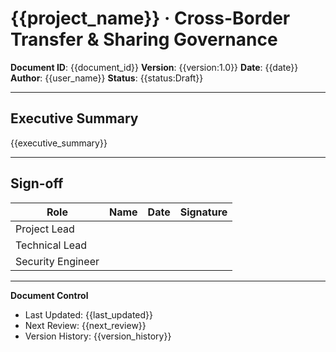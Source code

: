 # {{project_name}} · Cross-Border Transfer & Sharing Governance

**Document ID**: {{document_id}}
**Version**: {{version:1.0}}
**Date**: {{date}}
**Author**: {{user_name}}
**Status**: {{status:Draft}}

---

## Executive Summary

{{executive_summary}}

---

## Sign-off

| Role | Name | Date | Signature |
|------|------|------|-----------|
| Project Lead | | | |
| Technical Lead | | | |
| Security Engineer | | | |

---

**Document Control**
- Last Updated: {{last_updated}}
- Next Review: {{next_review}}
- Version History: {{version_history}}
